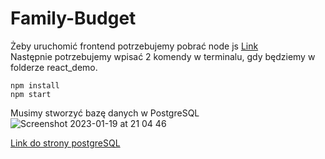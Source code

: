 # Family-Budget

Żeby uruchomić frontend potrzebujemy pobrać node js
[Link](https://nodejs.org/en/)
<br>
Następnie potrzebujemy wpisać 2 komendy w terminalu, gdy będziemy w folderze react_demo.
```
npm install
npm start
```

Musimy stworzyć bazę danych w PostgreSQL
![Screenshot 2023-01-19 at 21 04 46](https://user-images.githubusercontent.com/100320142/213548285-0120d154-cf07-4891-9f05-a10b4ca2589f.png)

[Link do strony postgreSQL](https://www.postgresql.org)
